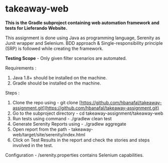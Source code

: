 ﻿
# takeaway-web

**This is the Gradle subproject containing web automation framework and tests for Lieferando Website.**

This assignment is done using Java as programming language, Serenity as Junit wrapper and Selenium. BDD approach & Single-responsibility principle (SRP) is followed while creating the framework.


**Testing Scope** - Only given filter scenarios are automated. 

Requirements :
1.  Java 1.8+ should be installed on the machine.
2.  Gradle should be installed on the machine.

Steps :
1. Clone the repo using - git clone  [https://github.com/hbanafal/takeaway-assignment.git](https://github.com/hbanafal/takeaway-assignment.git)
2.  Go to the subproject directory - cd takeaway-assignment/takeaway-web
3.  Run tests using command - ./gradlew clean test 
4.  Generate Serenity Reports using - ./gradlew aggregate
5.  Open report from the path - takeaway-web/target/site/serenity/index.html
6.  Click on Test Results in the report and check the stories and steps involved in the test.

Configuration - /serenity.properties contains Selenium capabilities.

